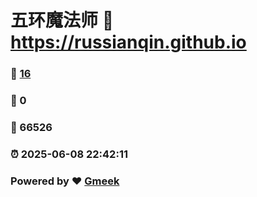 # 五环魔法师 :link: https://russianqin.github.io 
### :page_facing_up: [16](https://russianqin.github.io/tag.html) 
### :speech_balloon: 0 
### :hibiscus: 66526 
### :alarm_clock: 2025-06-08 22:42:11 
### Powered by :heart: [Gmeek](https://github.com/Meekdai/Gmeek)
